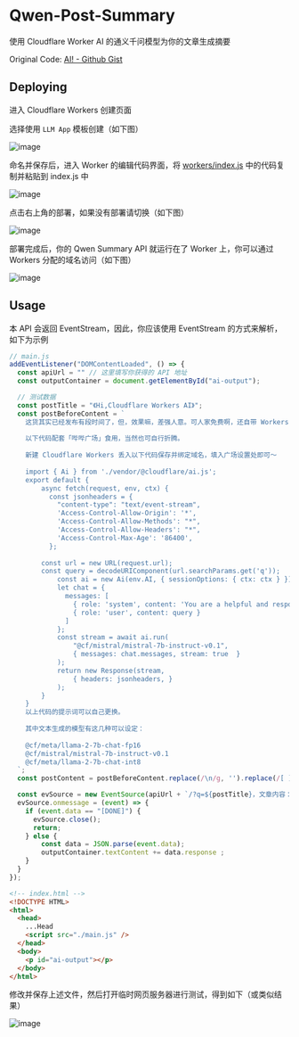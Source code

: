 # Qwen-Post-Summary

使用 Cloudflare Worker AI 的通义千问模型为你的文章生成摘要

Original Code: [AI! - Github Gist][1]

## Deploying

进入 Cloudflare Workers 创建页面

选择使用 `LLM App` 模板创建（如下图）

![image](https://github.com/FloatSheep/Qwen-Post-Summary/assets/142888681/fbc3cf38-d41e-4e9f-b5fa-cc46f008b7b4)

命名并保存后，进入 Worker 的编辑代码界面，将 [workers/index.js](workers/index.js) 中的代码复制并粘贴到 index.js 中

![image](https://github.com/FloatSheep/Qwen-Post-Summary/assets/142888681/07828328-245e-4520-84b6-cdbebe63cc17)

点击右上角的部署，如果没有部署请切换（如下图）

![image](https://github.com/FloatSheep/Qwen-Post-Summary/assets/142888681/d1924243-531e-4c37-a0f0-de9571c87642)

部署完成后，你的 Qwen Summary API 就运行在了 Worker 上，你可以通过 Workers 分配的域名访问（如下图）

![image](https://github.com/FloatSheep/Qwen-Post-Summary/assets/142888681/c97f6ed0-7e59-4ad1-be68-2fb7c879f20e)

## Usage

本 API 会返回 EventStream，因此，你应该使用 EventStream 的方式来解析，如下为示例

```javascript
// main.js
addEventListener("DOMContentLoaded", () => {
  const apiUrl = "" // 这里填写你获得的 API 地址
  const outputContainer = document.getElementById("ai-output");

  // 测试数据
  const postTitle = "《Hi,Cloudflare Workers AI》";
  const postBeforeContent = `
    这货其实已经发布有段时间了，但，效果嘛，差强人意。可人家免费啊，还自带 Workers 调用，省去鉴权若干代码，自个儿绑个域名，每分钟 100 次，美滋滋～
    
    以下代码配套「哔哔广场」食用，当然也可自行折腾。
    
    新建 Cloudflare Workers 丢入以下代码保存并绑定域名，填入广场设置处即可～
    
    import { Ai } from './vendor/@cloudflare/ai.js';
    export default {
        async fetch(request, env, ctx) {
          const jsonheaders = {
            "content-type": "text/event-stream",
            'Access-Control-Allow-Origin': '*',
            'Access-Control-Allow-Methods': "*",
            'Access-Control-Allow-Headers': "*",
            'Access-Control-Max-Age': '86400',
          };
    
        const url = new URL(request.url);
        const query = decodeURIComponent(url.searchParams.get('q'));
            const ai = new Ai(env.AI, { sessionOptions: { ctx: ctx } });
            let chat = {
              messages: [
                { role: 'system', content: 'You are a helpful and responsive assistant, you answer questions directly and provide instruction unless told otherwise.Respond in Chinese.' },
                { role: 'user', content: query }
              ]
            };
            const stream = await ai.run(
                "@cf/mistral/mistral-7b-instruct-v0.1",
                { messages: chat.messages, stream: true  }
            );
            return new Response(stream,
                { headers: jsonheaders, }
            );
        }
    }
    以上代码的提示词可以自己更换。
    
    其中文本生成的模型有这几种可以设定：
    
    @cf/meta/llama-2-7b-chat-fp16
    @cf/mistral/mistral-7b-instruct-v0.1
    @cf/meta/llama-2-7b-chat-int8
  `;
  const postContent = postBeforeContent.replace(/\n/g, '').replace(/[ ]+/g, ' ').replace(/<pre>[\s\S]*?<\/pre>/g, '').substring(0, 1800);

  const evSource = new EventSource(apiUrl + `/?q=${postTitle}，文章内容：${postContent}`);
  evSource.onmessage = (event) => {
    if (event.data == "[DONE]") {
      evSource.close();
      return;
    } else {
        const data = JSON.parse(event.data);
        outputContainer.textContent += data.response ;
    }
  }
});
```

```html
<!-- index.html -->
<!DOCTYPE HTML>
<html>
  <head>
    ...Head
    <script src="./main.js" />
  </head>
  <body>
    <p id="ai-output"></p>
  </body>
</html>
```

[1]: <https://gist.github.com/FloatSheep/5b54ffadf704379295c3a6dc950b9b97>

修改并保存上述文件，然后打开临时网页服务器进行测试，得到如下（或类似结果）

![image](https://github.com/FloatSheep/Qwen-Post-Summary/assets/142888681/890cfab4-38e4-4382-9dac-e58efa9cd858)

